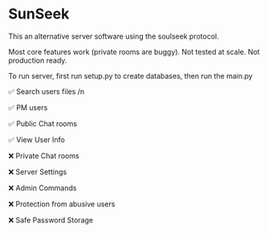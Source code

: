 # SunSeek
This an alternative server software using the soulseek protocol.

Most core features work (private rooms are buggy). Not tested at scale. Not production ready.

To run server, first run setup.py to create databases, then run the main.py

✅ Search users files /n

✅ PM users

✅ Public Chat rooms

✅ View User Info

❌ Private Chat rooms

❌ Server Settings

❌ Admin Commands

❌ Protection from abusive users

❌ Safe Password Storage
